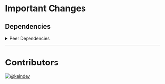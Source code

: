 # Important Changes

## Dependencies

<details>
<summary>Peer Dependencies</summary>

- Bumped **[changelog-guru](https://www.npmjs.com/package/changelog-guru)** from `4.x` to `5.x`

</details>

---

# Contributors

[![@keindev](https://avatars.githubusercontent.com/u/4527292?v=4&s=40)](https://github.com/keindev)

